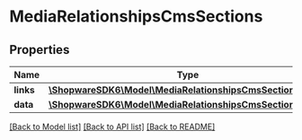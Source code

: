 # MediaRelationshipsCmsSections

## Properties
Name | Type | Description | Notes
------------ | ------------- | ------------- | -------------
**links** | [**\ShopwareSDK6\Model\MediaRelationshipsCmsSectionsLinks**](MediaRelationshipsCmsSectionsLinks.md) |  | [optional] 
**data** | [**\ShopwareSDK6\Model\MediaRelationshipsCmsSectionsData[]**](MediaRelationshipsCmsSectionsData.md) |  | [optional] 

[[Back to Model list]](../../README.md#documentation-for-models) [[Back to API list]](../../README.md#documentation-for-api-endpoints) [[Back to README]](../../README.md)

